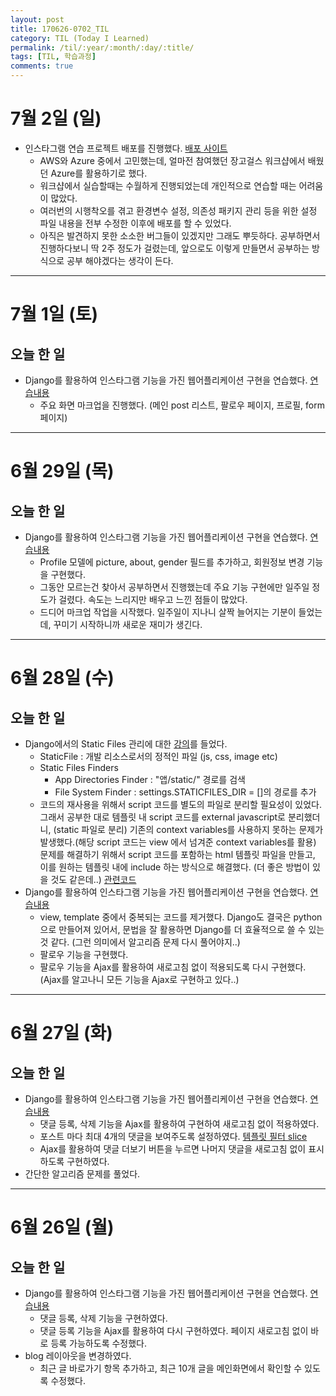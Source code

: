 ```yaml
---
layout: post
title: 170626-0702_TIL
category: TIL (Today I Learned)
permalink: /til/:year/:month/:day/:title/
tags: [TIL, 학습과정]
comments: true
---
```


# 7월 2일 (일)
- 인스타그램 연습 프로젝트 배포를 진행했다. [배포 사이트](http://instagram-practice.tk/post/)
  - AWS와 Azure 중에서 고민했는데, 얼마전 참여했던 장고걸스 워크샵에서 배웠던 Azure를 활용하기로 했다.
  - 워크샵에서 실습할때는 수월하게 진행되었는데 개인적으로 연습할 때는 어려움이 많았다.
  - 여러번의 시행착오를 겪고 환경변수 설정, 의존성 패키지 관리 등을 위한 설정 파일 내용을 전부 수정한 이후에 배포를 할 수 있었다.
  - 아직은 발견하지 못한 소소한 버그들이 있겠지만 그래도 뿌듯하다. 공부하면서 진행하다보니 딱 2주 정도가 걸렸는데, 앞으로도 이렇게 만들면서 공부하는 방식으로 공부 해야겠다는 생각이 든다.

---

# 7월 1일 (토)
## 오늘 한 일
- Django를 활용하여 인스타그램 기능을 가진 웹어플리케이션 구현을 연습했다. [연습내용](https://github.com/zehye/Instagram/commits/master)
  - 주요 화면 마크업을 진행했다. (메인 post 리스트, 팔로우 페이지, 프로필, form 페이지)

---
# 6월 29일 (목)
## 오늘 한 일
- Django를 활용하여 인스타그램 기능을 가진 웹어플리케이션 구현을 연습했다. [연습내용](https://github.com/zehye/Instagram/commits/master)
  - Profile 모델에 picture, about, gender 필드를 추가하고, 회원정보 변경 기능을 구현했다.
  - 그동안 모르는건 찾아서 공부하면서 진행했는데 주요 기능 구현에만 일주일 정도가 걸렸다. 속도는 느리지만 배우고 느낀 점들이 많았다.
  - 드디어 마크업 작업을 시작했다. 일주일이 지나니 살짝 늘어지는 기분이 들었는데, 꾸미기 시작하니까 새로운 재미가 생긴다.

---

# 6월 28일 (수)
## 오늘 한 일
- Django에서의 Static Files 관리에 대한 [강의](https://nomade.kr/vod/django/30/)를 들었다.
  - StaticFile : 개발 리소스로서의 정적인 파일 (js, css, image etc)
  - Static Files Finders
    - App Directories Finder : "앱/static/" 경로를 검색
    - File System Finder : settings.STATICFILES_DIR = []의 경로를 추가
  - 코드의 재사용을 위해서 script 코드를 별도의 파일로 분리할 필요성이 있었다.     
    그래서 공부한 대로 템플릿 내 script 코드를 external javascript로 분리했더니, (static 파일로 분리)
    기존의 context variables를 사용하지 못하는 문제가 발생했다.(해당 script 코드는 view 에서 넘겨준 context variables를 활용)     
    문제를 해결하기 위해서 script 코드를 포함하는 html 템플릿 파일을 만들고, 이를 원하는 템플릿 내에 include 하는 방식으로 해결했다. (더 좋은 방법이 있을 것도 같은데..) [관련코드](https://github.com/zehye/Instagram/commit/aa60f64eac51b1dada0d119d61738a437fd2200f)
- Django를 활용하여 인스타그램 기능을 가진 웹어플리케이션 구현을 연습했다. [연습내용](https://github.com/zehye/Instagram/commits/master)
  - view, template 중에서 중복되는 코드를 제거했다. Django도 결국은 python으로 만들어져 있어서, 문법을 잘 활용하면 Django를 더 효율적으로 쓸 수 있는 것 같다. (그런 의미에서 알고리즘 문제 다시 풀어야지..)
  - 팔로우 기능을 구현했다.
  - 팔로우 기능을 Ajax를 활용하여 새로고침 없이 적용되도록 다시 구현했다. (Ajax를 알고나니 모든 기능을 Ajax로 구현하고 있다..)

---
# 6월 27일 (화)
## 오늘 한 일
- Django를 활용하여 인스타그램 기능을 가진 웹어플리케이션 구현을 연습했다. [연습내용](https://github.com/zehye/Instagram/commits/master)
  - 댓글 등록, 삭제 기능을 Ajax를 활용하여 구현하여 새로고침 없이 적용하였다.
  - 포스트 마다 최대 4개의 댓글을 보여주도록 설정하였다. [템플릿 필터 slice](https://docs.djangoproject.com/en/1.11/ref/templates/builtins/#slice)  
  - Ajax를 활용하여 댓글 더보기 버튼을 누르면 나머지 댓글을 새로고침 없이 표시하도록 구현하였다.  
- 간단한 알고리즘 문제를 풀었다.

---
# 6월 26일 (월)
## 오늘 한 일
- Django를 활용하여 인스타그램 기능을 가진 웹어플리케이션 구현을 연습했다. [연습내용](https://github.com/zehye/Instagram/commits/master)
  - 댓글 등록, 삭제 기능을 구현하였다.
  - 댓글 등록 기능을 Ajax를 활용하여 다시 구현하였다. 페이지 새로고침 없이 바로 등록 가능하도록 수정했다.
- blog 레이아웃을 변경하였다.
  - 최근 글 바로가기 항목 추가하고, 최근 10개 글을 메인화면에서 확인할 수 있도록 수정했다.
